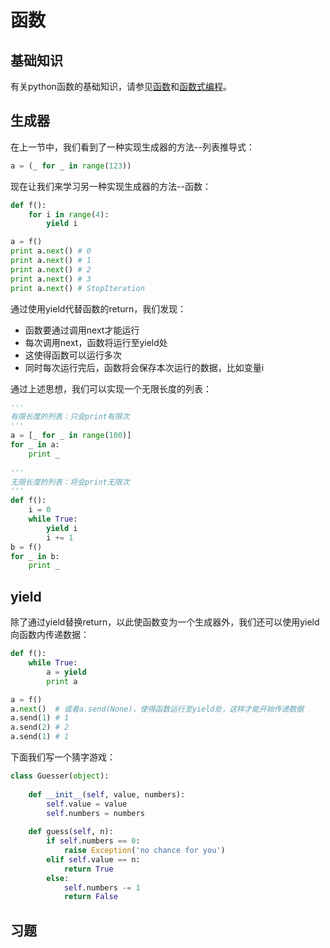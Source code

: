 # 函数

## 基础知识

有关python函数的基础知识，请参见[函数](http://www.liaoxuefeng.com/wiki/001374738125095c955c1e6d8bb493182103fac9270762a000/0013747383144265f6402ab37cc40c5aecc816c08d8b771000)和[函数式编程](http://www.liaoxuefeng.com/wiki/001374738125095c955c1e6d8bb493182103fac9270762a000/001386819866394c3f9efcd1a454b2a8c57933e976445c0000)。

## 生成器

在上一节中，我们看到了一种实现生成器的方法--列表推导式：

```python
a = (_ for _ in range(123))
```

现在让我们来学习另一种实现生成器的方法--函数：

```python
def f():
    for i in range(4):
        yield i

a = f()
print a.next() # 0
print a.next() # 1
print a.next() # 2
print a.next() # 3
print a.next() # StopIteration		
```

通过使用yield代替函数的return，我们发现：

- 函数要通过调用next才能运行
- 每次调用next，函数将运行至yield处
- 这使得函数可以运行多次
- 同时每次运行完后，函数将会保存本次运行的数据，比如变量i

通过上述思想，我们可以实现一个无限长度的列表：

```python
'''
有限长度的列表：只会print有限次
'''
a = [_ for _ in range(100)]
for _ in a:
    print _
	
'''
无限长度的列表：将会print无限次
'''
def f():
    i = 0
    while True:
        yield i
        i += 1
b = f()
for _ in b:
    print _
```

## yield

除了通过yield替换return，以此使函数变为一个生成器外，我们还可以使用yield向函数内传递数据：

```python
def f():
    while True:
        a = yield
        print a

a = f()
a.next()  # 或者a.send(None)，使得函数运行至yield处，这样才能开始传递数据
a.send(1) # 1
a.send(2) # 2
a.send(1) # 1
```

下面我们写一个猜字游戏：

```python
class Guesser(object):
    
    def __init__(self, value, numbers):
        self.value = value
        self.numbers = numbers
		
    def guess(self, n):
        if self.numbers == 0:
            raise Exception('no chance for you')
        elif self.value == n:
            return True
        else:
		    self.numbers -= 1
            return False
```

## 习题